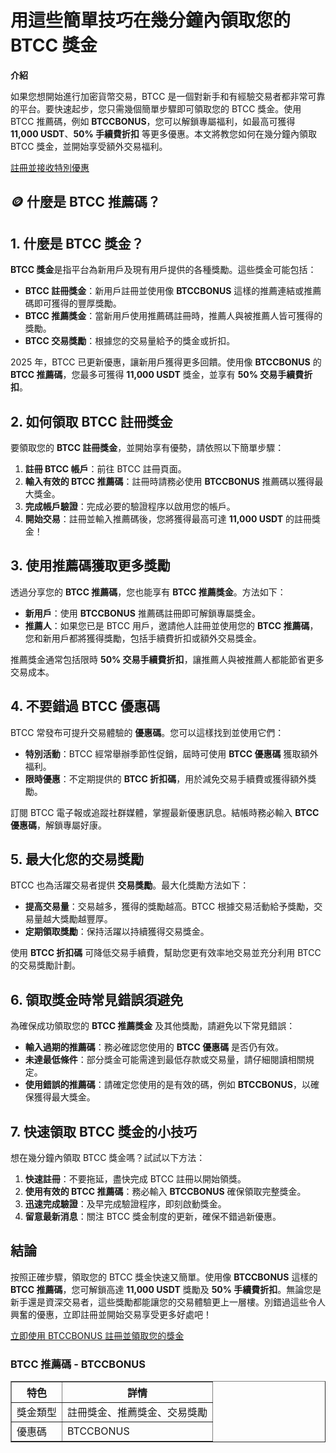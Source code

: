 <h1>用這些簡單技巧在幾分鐘內領取您的 BTCC 獎金</h1>
<p><strong>介紹</strong></p>
<p>如果您想開始進行加密貨幣交易，BTCC 是一個對新手和有經驗交易者都非常可靠的平台。要快速起步，您只需幾個簡單步驟即可領取您的 BTCC 獎金。使用 BTCC 推薦碼，例如 <strong>BTCCBONUS</strong>，您可以解鎖專屬福利，如最高可獲得 <strong>11,000 USDT</strong>、<strong>50% 手續費折扣</strong> 等更多優惠。本文將教您如何在幾分鐘內領取 BTCC 獎金，並開始享受額外交易福利。</p>
<p><a href="https://partner.btcc.com/us/c/BTCCBONUS/9303" target="_blank">註冊並接收特別優惠</a></p>

<img src="https://images.mirror-media.xyz/publication-images/sxUjn3XEbXjmLpy6-mMSB.png?height=500&amp;width=1000" decoding="async" data-nimg="fill" class="css-xah9so" style="position: absolute; inset: 0px; box-sizing: border-box; padding: 0px; border: none; margin: auto; display: block; width: 0px; height: 0px; min-width: 100%; max-width: 100%; min-height: 100%; max-height: 100%;">


<h2>🪙 什麼是 BTCC 推薦碼？</h2>
<h2>1. 什麼是 BTCC 獎金？</h2>
<p><strong>BTCC 獎金</strong>是指平台為新用戶及現有用戶提供的各種獎勵。這些獎金可能包括：</p>
<ul>
  <li><strong>BTCC 註冊獎金</strong>：新用戶註冊並使用像 <strong>BTCCBONUS</strong> 這樣的推薦連結或推薦碼即可獲得的豐厚獎勵。</li>
  <li><strong>BTCC 推薦獎金</strong>：當新用戶使用推薦碼註冊時，推薦人與被推薦人皆可獲得的獎勵。</li>
  <li><strong>BTCC 交易獎勵</strong>：根據您的交易量給予的獎金或折扣。</li>
</ul>
<p>2025 年，BTCC 已更新優惠，讓新用戶獲得更多回饋。使用像 <strong>BTCCBONUS</strong> 的 <strong>BTCC 推薦碼</strong>，您最多可獲得 <strong>11,000 USDT</strong> 獎金，並享有 <strong>50% 交易手續費折扣</strong>。</p>

<h2>2. 如何領取 BTCC 註冊獎金</h2>
<p>要領取您的 <strong>BTCC 註冊獎金</strong>，並開始享有優勢，請依照以下簡單步驟：</p>
<ol>
  <li><strong>註冊 BTCC 帳戶</strong>：前往 BTCC 註冊頁面。</li>
  <li><strong>輸入有效的 BTCC 推薦碼</strong>：註冊時請務必使用 <strong>BTCCBONUS</strong> 推薦碼以獲得最大獎金。</li>
  <li><strong>完成帳戶驗證</strong>：完成必要的驗證程序以啟用您的帳戶。</li>
  <li><strong>開始交易</strong>：註冊並輸入推薦碼後，您將獲得最高可達 <strong>11,000 USDT</strong> 的註冊獎金！</li>
</ol>

<h2>3. 使用推薦碼獲取更多獎勵</h2>
<p>透過分享您的 <strong>BTCC 推薦碼</strong>，您也能享有 <strong>BTCC 推薦獎金</strong>。方法如下：</p>
<ul>
  <li><strong>新用戶</strong>：使用 <strong>BTCCBONUS</strong> 推薦碼註冊即可解鎖專屬獎金。</li>
  <li><strong>推薦人</strong>：如果您已是 BTCC 用戶，邀請他人註冊並使用您的 <strong>BTCC 推薦碼</strong>，您和新用戶都將獲得獎勵，包括手續費折扣或額外交易獎金。</li>
</ul>
<p>推薦獎金通常包括限時 <strong>50% 交易手續費折扣</strong>，讓推薦人與被推薦人都能節省更多交易成本。</p>

<h2>4. 不要錯過 BTCC 優惠碼</h2>
<p>BTCC 常發布可提升交易體驗的 <strong>優惠碼</strong>。您可以這樣找到並使用它們：</p>
<ul>
  <li><strong>特別活動</strong>：BTCC 經常舉辦季節性促銷，屆時可使用 <strong>BTCC 優惠碼</strong> 獲取額外福利。</li>
  <li><strong>限時優惠</strong>：不定期提供的 <strong>BTCC 折扣碼</strong>，用於減免交易手續費或獲得額外獎勵。</li>
</ul>
<p>訂閱 BTCC 電子報或追蹤社群媒體，掌握最新優惠訊息。結帳時務必輸入 <strong>BTCC 優惠碼</strong>，解鎖專屬好康。</p>

<h2>5. 最大化您的交易獎勵</h2>
<p>BTCC 也為活躍交易者提供 <strong>交易獎勵</strong>。最大化獎勵方法如下：</p>
<ul>
  <li><strong>提高交易量</strong>：交易越多，獲得的獎勵越高。BTCC 根據交易活動給予獎勵，交易量越大獎勵越豐厚。</li>
  <li><strong>定期領取獎勵</strong>：保持活躍以持續獲得交易獎金。</li>
</ul>
<p>使用 <strong>BTCC 折扣碼</strong> 可降低交易手續費，幫助您更有效率地交易並充分利用 BTCC 的交易獎勵計劃。</p>

<h2>6. 領取獎金時常見錯誤須避免</h2>
<p>為確保成功領取您的 <strong>BTCC 推薦獎金</strong> 及其他獎勵，請避免以下常見錯誤：</p>
<ul>
  <li><strong>輸入過期的推薦碼</strong>：務必確認您使用的 <strong>BTCC 優惠碼</strong> 是否仍有效。</li>
  <li><strong>未達最低條件</strong>：部分獎金可能需達到最低存款或交易量，請仔細閱讀相關規定。</li>
  <li><strong>使用錯誤的推薦碼</strong>：請確定您使用的是有效的碼，例如 <strong>BTCCBONUS</strong>，以確保獲得最大獎金。</li>
</ul>

<h2>7. 快速領取 BTCC 獎金的小技巧</h2>
<p>想在幾分鐘內領取 BTCC 獎金嗎？試試以下方法：</p>
<ol>
  <li><strong>快速註冊</strong>：不要拖延，盡快完成 BTCC 註冊以開始領獎。</li>
  <li><strong>使用有效的 BTCC 推薦碼</strong>：務必輸入 <strong>BTCCBONUS</strong> 確保領取完整獎金。</li>
  <li><strong>迅速完成驗證</strong>：及早完成驗證程序，即刻啟動獎金。</li>
  <li><strong>留意最新消息</strong>：關注 BTCC 獎金制度的更新，確保不錯過新優惠。</li>
</ol>

<h2>結論</h2>
<p>按照正確步驟，領取您的 BTCC 獎金快速又簡單。使用像 <strong>BTCCBONUS</strong> 這樣的 <strong>BTCC 推薦碼</strong>，您可解鎖高達 <strong>11,000 USDT</strong> 獎勵及 <strong>50% 手續費折扣</strong>。無論您是新手還是資深交易者，這些獎勵都能讓您的交易體驗更上一層樓。別錯過這些令人興奮的優惠，立即註冊並開始交易享受更多好處吧！</p>
<p><a href="https://partner.btcc.com/us/c/BTCCBONUS/9303">立即使用 BTCCBONUS 註冊並領取您的獎金</a></p>

<h3>BTCC 推薦碼 - BTCCBONUS</h3>
<table border="1">
<thead>
<tr>
<th>特色</th>
<th>詳情</th>
</tr>
</thead>
<tbody>
<tr>
<td>獎金類型</td>
<td>註冊獎金、推薦獎金、交易獎勵</td>
</tr>
<tr>
<td>優惠碼</td>
<td>BTCCBONUS</td>
</tr>

